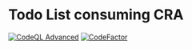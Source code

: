 # Todo List consuming CRA
[![CodeQL Advanced](https://github.com/solaris0051/todo-list-react/actions/workflows/codeql.yml/badge.svg)](https://github.com/solaris0051/todo-list-react/actions/workflows/codeql.yml)
[![CodeFactor](https://www.codefactor.io/repository/github/solaris0051/todo-list-react/badge)](https://www.codefactor.io/repository/github/solaris0051/todo-list-react)
